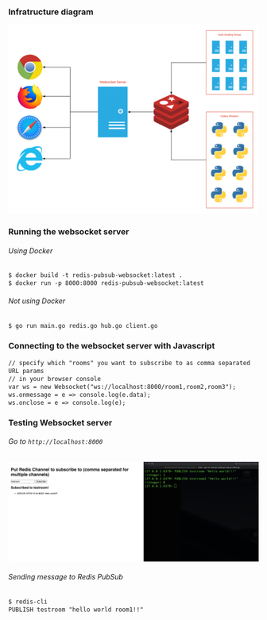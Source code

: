 ### Infratructure diagram
![diagram](./img/redis-pubsub-websocket.png)

### Running the websocket server
###### Using Docker
```
$ docker build -t redis-pubsub-websocket:latest .
$ docker run -p 8000:8000 redis-pubsub-websocket:latest
```
###### Not using Docker
```
$ go run main.go redis.go hub.go client.go
```

### Connecting to the websocket server with Javascript
```
// specify which "rooms" you want to subscribe to as comma separated URL params
// in your browser console
var ws = new Websocket("ws://localhost:8000/room1,room2,room3");
ws.onmessage = e => console.log(e.data);
ws.onclose = e => console.log(e);
```

### Testing Websocket server
###### Go to `http://localhost:8000`
![homepage](./img/websocket-test.png)

###### Sending message to Redis PubSub
```
$ redis-cli
PUBLISH testroom "hello world room1!!"
```
